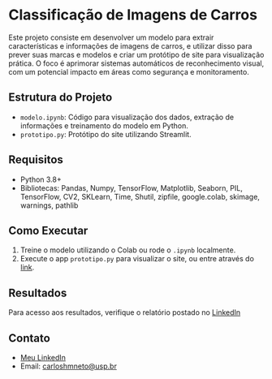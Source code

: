 # Classificação de Imagens de Carros

Este projeto consiste em desenvolver um modelo para extrair características e informações de imagens de carros, e utilizar disso para prever suas marcas e modelos e criar um protótipo de site para visualização prática. O foco é aprimorar sistemas automáticos de reconhecimento visual, com um potencial impacto em áreas como segurança e monitoramento.

## Estrutura do Projeto
- `modelo.ipynb`: Código para visualização dos dados, extração de informações e treinamento do modelo em Python.
- `prototipo.py`: Protótipo do site utilizando Streamlit.

## Requisitos
- Python 3.8+
- Bibliotecas: Pandas, Numpy, TensorFlow, Matplotlib, Seaborn, PIL, TensorFlow, CV2, SKLearn, Time, Shutil, zipfile, google.colab, skimage, warnings, pathlib

## Como Executar
1. Treine o modelo utilizando o Colab ou rode o `.ipynb` localmente.
2. Execute o app `prototipo.py` para visualizar o site, ou entre através do [link](https://classificacao-de-imagens-de-carros.streamlit.app).

## Resultados
Para acesso aos resultados, verifique o relatório postado no [LinkedIn](https://www.linkedin.com/feed/update/urn:li:activity:7280949271250546689/)

## Contato
- [Meu LinkedIn](https://www.linkedin.com/in/carlos-neto-5668b0265/)
- Email: carloshmneto@usp.br
